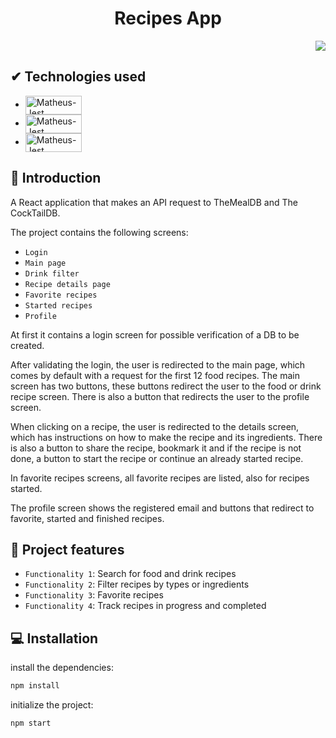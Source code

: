 <h1 align="center"> Recipes App </h1>

<p align="right">
<img src="http://img.shields.io/static/v1?label=STATUS&message=%20FINISHED&color=GREEN&style=for-the-badge"/>
</p>

## ✔ Technologies used

- <img align="center" alt="Matheus-Jest" height="30" width="90" src="https://img.shields.io/badge/React-20232A?style=for-the-badge&logo=react&logoColor=61DAFB">
- <img align="center" alt="Matheus-Jest" height="30" width="90" src="https://img.shields.io/badge/Jest-323330?style=for-the-badge&logo=Jest&logoColor=white">
- <img align="center" alt="Matheus-Jest" height="30" width="90" src="https://img.shields.io/badge/testing%20library-323330?style=for-the-badge&logo=testing-library&logoColor=red">

## 📒 Introduction

A React application that makes an API request to TheMealDB and The CockTailDB.

The project contains the following screens: 

- `Login`
- `Main page`
- `Drink filter`
- `Recipe details page`
- `Favorite recipes`
- `Started recipes`
- `Profile`

At first it contains a login screen for possible verification of a DB to be created.

After validating the login, the user is redirected to the main page, which comes by default with a request for the first 12 food recipes. The main screen has two buttons, these buttons redirect the user to the food or drink recipe screen. There is also a button that redirects the user to the profile screen.

When clicking on a recipe, the user is redirected to the details screen, which has instructions on how to make the recipe and its ingredients. There is also a button to share the recipe, bookmark it and if the recipe is not done, a button to start the recipe or continue an already started recipe.

In favorite recipes screens, all favorite recipes are listed, also for recipes started.

The profile screen shows the registered email and buttons that redirect to favorite, started and finished recipes.

## :hammer: Project features

- `Functionality 1`: Search for food and drink recipes
- `Functionality 2`: Filter recipes by types or ingredients
- `Functionality 3`: Favorite recipes
- `Functionality 4`: Track recipes in progress and completed

## 💻 Installation

install the dependencies:

```bash
npm install
```

initialize the project:

```bash
npm start
```
